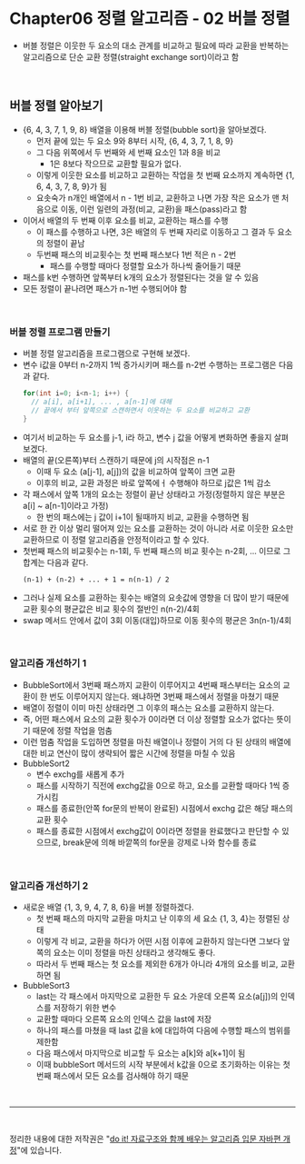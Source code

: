 # Chapter06 정렬 알고리즘 - 02 버블 정렬
- 버블 정렬은 이웃한 두 요소의 대소 관계를 비교하고 필요에 따라 교환을 반복하는 알고리즘으로 단순 교환 정렬(straight exchange sort)이라고 함

<br>

## 버블 정렬 알아보기
- {6, 4, 3, 7, 1, 9, 8} 배열을 이용해 버블 정렬(bubble sort)을 알아보겠다.
  - 먼저 끝에 있는 두 요소 9와 8부터 시작, {6, 4, 3, 7, 1, 8, 9}
  - 그 다음 위쪽에서 두 번째와 세 번째 요소인 1과 8을 비교
    - 1은 8보다 작으므로 교환할 필요가 없다.
  - 이렇게 이웃한 요소를 비교하고 교환하는 작업을 첫 번째 요소까지 계속하면 {1, 6, 4, 3, 7, 8, 9}가 됨
  - 요솟숙가 n개인 배열에서 n - 1번 비교, 교환하고 나면 가장 작은 요소가 맨 처음으로 이동, 이런 일련의 과정(비교, 교환)을 패스(pass)라고 함
- 이어서 배열의 두 번째 이후 요소를 비교, 교환하는 패스를 수행
  - 이 패스를 수행하고 나면, 3은 배열의 두 번째 자리로 이동하고 그 결과 두 요소의 정렬이 끝남
  - 두번째 패스의 비교횟수는 첫 번째 패스보다 1번 적은 n - 2번
    - 패스를 수행할 때마다 정렬할 요소가 하나씩 줄어들기 때문
- 패스를 k번 수행하면 앞쪽부터 k개의 요소가 정렬된다는 것을 알 수 있음
- 모든 정렬이 끝나려면 패스가 n-1번 수행되어야 함

<br>

### 버블 정렬 프로그램 만들기
- 버블 정렬 알고리즘을 프로그램으로 구현해 보겠다.
- 변수 i값을 0부터 n-2까지 1씩 증가시키며 패스를 n-2번 수행하는 프로그램은 다음과 같다.
  ```java
  for(int i=0; i<n-1; i++) {
    // a[i], a[i+1], ... , a[n-1]에 대해
    // 끝에서 부터 앞쪽으로 스캔하면서 이웃하는 두 요소를 비교하고 교환 
  }
  
  ```
- 여기서 비교하는 두 요소를 j-1, i라 하고, 변수 j 값을 어떻게 변화하면 좋을지 살펴보겠다.
- 배열의 끝(오른쪽)부터 스캔하기 때문에 j의 시작점은 n-1
  - 이때 두 요소 (a[j-1], a[j])의 값을 비교하여 앞쪽이 크면 교환
  - 이후의 비교, 교환 과정은 바로 앞쪽에ㅓ 수행해야 하므로 j값은 1씩 감소
- 각 패스에서 앞쪽 1개의 요소는 정렬이 끝난 상태라고 가정(정렬하지 않은 부분은 a[i] ~ a[n-1]이라고 가정)
  - 한 번의 패스에는 j 값이 i+1이 될때까지 비교, 교환을 수행하면 됨
- 서로 한 칸 이상 멀리 떨어져 있는 요소를 교환하는 것이 아니라 서로 이웃한 요소만 교환하므로 이 정렬 알고리즘을 안정적이라고 할 수 있다.
- 첫번째 패스의 비교횟수는 n-1회, 두 번째 패스의 비교 횟수는 n-2회, ... 이므로 그 합계는 다음과 같다.
  ```
  (n-1) + (n-2) + ... + 1 = n(n-1) / 2
  ```
- 그러나 실제 요소를 교환하는 횟수는 배열의 요솟값에 영향을 더 많이 받기 때문에 교환 횟수의 평균값은 비교 횟수의 절반인 n(n-2)/4회
- swap 메서드 안에서 값이 3회 이동(대입)하므로 이동 횟수의 평균은 3n(n-1)/4회

<br>

### 알고리즘 개선하기 1
- BubbleSort에서 3번째 패스까지 교환이 이루어지고 4번째 패스부터는 요소의 교환이 한 번도 이루어지지 않는다. 왜냐하면 3번째 패스에서 정렬을 마쳤기 때문
- 배열이 정렬이 이미 마친 상태라면 그 이후의 패스는 요소를 교환하지 않는다.
- 즉, 어떤 패스에서 요소의 교환 횟수가 0이라면 더 이상 정렬할 요소가 없다는 뜻이기 때문에 정렬 작업을 멈춤
- 이런 멈춤 작업을 도입하면 정렬을 마친 배열이나 정렬이 거의 다 된 상태의 배열에 대한 비교 연산이 많이 생략되어 짧은 시간에 정렬을 마칠 수 있음
- BubbleSort2
  - 변수 exchg를 새롭게 추가
  - 패스를 시작하기 직전에 exchg값을 0으로 하고, 요소를 교환할 때마다 1씩 증가시킴
  - 패스를 종료한(안쪽 for문의 반복이 완료된) 시점에서 exchg 값은 해당 패스의 교환 횟수
  - 패스를 종료한 시점에서 exchg값이 0이라면 정렬을 완료했다고 판단할 수 있으므로, break문에 의해 바깥쪽의 for문을 강제로 나와 함수를 종료

<br>

### 알고리즘 개선하기 2
- 새로운 배열 {1, 3, 9, 4, 7, 8, 6}을 버블 정렬하겠다.
  - 첫 번째 패스의 마지막 교환을 마치고 난 이후의 세 요소 {1, 3, 4}는 정렬된 상태
  - 이렇게 각 비교, 교환을 하다가 어떤 시점 이후에 교환하지 않는다면 그보다 앞쪽의 요소는 이미 정렬을 마친 상태라고 생각해도 좋다.
  - 따라서 두 번째 패스는 첫 요소를 제외한 6개가 아니라 4개의 요소를 비교, 교환하면 됨
- BubbleSort3
  - last는 각 패스에서 마지막으로 교환한 두 요소 가운데 오른쪽 요소(a[j])의 인덱스를 저장하기 위한 변수
  - 교환할 때마다 오른쪽 요소의 인덱스 값을 last에 저장
  - 하나의 패스를 마쳤을 때 last 값을 k에 대입하여 다음에 수행할 패스의 범위를 제한함
  - 다음 패스에서 마지막으로 비교할 두 요소는 a[k]와 a[k+1]이 됨
  - 이때 bubbleSort 메서드의 시작 부분에서 k값을 0으로 초기화하는 이유는 첫번째 패스에서 모든 요소를 검사해야 하기 때문

<br>

---

<br>

정리한 내용에 대한 저작권은 "[do it! 자료구조와 함께 배우는 알고리즘 입문 자바편 개정](https://www.aladin.co.kr/search/wsearchresult.aspx?SearchTarget=All&SearchWord=Do+it%21+%EC%9E%90%EB%A3%8C%EA%B5%AC%EC%A1%B0%EC%99%80+%ED%95%A8%EA%BB%98+%EB%B0%B0%EC%9A%B0%EB%8A%94+%EC%95%8C%EA%B3%A0%EB%A6%AC%EC%A6%98+%EC%9E%85%EB%AC%B8+%3A+%EC%9E%90%EB%B0%94+%ED%8E%B8)"에 있습니다.